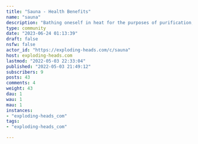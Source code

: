 ```yaml
---
title: "Sauna - Health Benefits" 
name: "sauna"
description: "Bathing oneself in heat for the purposes of purification, cleansing, and healing is an ancient practice, dating back thousands of years across many cultures. Variations of its use are seen today in the banyas of Russia, the hararas of Turkey, the sweat lodges of the American Indians, and, most famously, the saunas of Finland.Sauna use, sometimes referred to as “sauna bathing,” is characterized by passive exposure to extreme heat. This exposure elicits mild hyperthermia – an increase in the body’s core temperature – that induces a thermoregulatory response involving hormonal, cardiovascular, and cytoprotective mechanisms that work together to restore homeostasis and condition the body for future stressors. In recent decades, sauna use has emerged as a means to increase lifespan and improve overall health."
type: community
date: "2023-06-24 01:13:39"
draft: false
nsfw: false
actor_id: "https://exploding-heads.com/c/sauna"
host: exploding-heads.com
lastmod: "2022-05-03 22:33:04"
published: "2022-05-03 21:49:12"
subscribers: 9
posts: 43
comments: 4
weight: 43
dau: 1
wau: 1
mau: 1
instances:
- "exploding-heads_com"
tags: 
- "exploding-heads_com"

---
```

